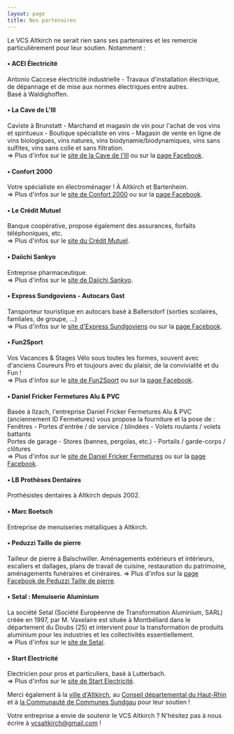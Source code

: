 ```yaml
---
layout: page
title: Nos partenaires
---
```



Le VCS Altkirch ne serait rien sans ses partenaires et les remercie particulièrement pour leur soutien. Notamment :

#### • ACEI Électricité

Antonio Caccese électricité industrielle - Travaux d'installation électrique, de dépannage et de mise aux normes électriques entre autres.  
Basé à Waldighoffen.

#### • La Cave de L'Ill

Caviste à Brunstatt - Marchand et magasin de vin pour l'achat de vos vins et spiritueux - Boutique spécialiste en vins - Magasin de vente en ligne de vins biologiques, vins natures, vins biodynamie/biodynamiques, vins sans sulfites, vins sans colle et sans filtration.  
=> Plus d'infos sur le [site de la Cave de l'Ill](https://www.lacavedelill.fr/) ou sur la [page Facebook](https://www.facebook.com/lacavedelillcom/).

#### • Confort 2000

Votre spécialiste en électroménager ! À Altkirch et Bartenheim.  
=> Plus d'infos sur le [site de Confort 2000](https://www.confort2000.fr/) ou sur la [page Facebook](https://www.facebook.com/Confort2000/).

#### • Le Crédit Mutuel

Banque coopérative, propose également des assurances, forfaits téléphoniques, etc.  
=> Plus d'infos sur le [site du Crédit Mutuel](http://www.credit-mutuel.fr).

#### • Daiichi Sankyo

Entreprise pharmaceutique.  
=> Plus d'infos sur le [site de Daiichi Sankyo](http://www.daiichi-sankyo.fr).

#### • Express Sundgoviens - Autocars Gast

Tansporteur touristique en autocars basé à Ballersdorf (sorties scolaires, famliales, de groupe, ...)  
=> Plus d'infos sur le [site d'Express Sundgoviens](http://www.express-sundgoviens.info) ou sur la [page Facebook](https://www.facebook.com/Express-Sundgoviens-486717881526026/).

#### • Fun2Sport

Vos Vacances & Stages Vélo sous toutes les formes, souvent avec d'anciens Coureurs Pro et toujours avec du plaisir, de la convivialité et du Fun !  
=> Plus d'infos sur le [site de Fun2Sport](http://www.fun2sport.fr/) ou sur la [page Facebook](https://www.facebook.com/alain.lamy.fun2sport.fr/).

#### • Daniel Fricker Fermetures Alu & PVC

Basée à Ilzach, l'entreprise Daniel Fricker Fermetures Alu & PVC (anciennement ID Fermetures) vous propose la fourniture et la pose de :  
Fenêtres - Portes d'entrée / de service / blindées - Volets roulants / volets battants  
Portes de garage - Stores (bannes, pergolas, etc.) - Portails / garde-corps / clôtures  
=> Plus d'infos sur le [site de Daniel Fricker Fermetures](http://www.danielfricker-fermetures.fr/) ou sur la [page Facebook](https://www.facebook.com/DanielFrickerFermetures).

#### • LB Prothèses Dentaires

Prothésistes dentaires à Altkirch depuis 2002.  

#### • Marc Boetsch

Entreprise de menuiseries métalliques à Altkirch.

#### • Peduzzi Taille de pierre

Tailleur de pierre à Balschwiller. Aménagements extérieurs et intérieurs, escaliers et dallages, plans de travail de cuisine, restauration du patrimoine, aménagements funéraires et cinéraires.
=> Plus d'infos sur la [page Facebook de Peduzzi Taille de pierre](https://www.facebook.com/Peduzzi-Taille-de-Pierre-373836173170649).

#### • Setal : Menuiserie Aluminium

La société Setal (Société Européenne de Transformation Aluminium, SARL) créée en 1997, par M. Vaxelaire est située à Montbéliard dans le département du Doubs (25) et intervient pour la transformation de produits aluminium pour les industries et les collectivités essentiellement.  
=> Plus d'infos sur le [site de Setal](http://www.setal.eu).

#### • Start Electricité

Electricien pour pros et particuliers, basé à Lutterbach.  
=> Plus d'infos sur le [site de Start Electricité](https://www.start-electricite.fr/).

Merci également à la [ville d'Altkirch](http://www.mairie-altkirch.fr), au [Conseil départemental du Haut-Rhin](https://www.haut-rhin.fr/) et à [la Communauté de Communes Sundgau](https://www.cc-sundgau.fr/) pour leur soutien !

Votre entreprise a envie de soutenir le VCS Altkirch ? N'hésitez pas à nous écrire à [vcsaltkirch@gmail.com](mailto:vcsaltkirch@gmail.com) !

